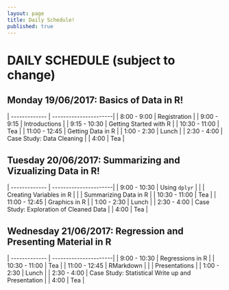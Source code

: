 ```yaml
---
layout: page
title: Daily Schedule!
published: true
---
```




# DAILY SCHEDULE (subject to change)

## Monday 19/06/2017: Basics of Data in R!

| ------------- | ----------------------|
| 8:00 - 9:00   |    Registration       |
| 9:00 - 9:15   |    Introductions   |
| 9:15 - 10:30  |    Getting Started with R |
| 10:30 - 11:00 |       Tea | 
| 11:00 - 12:45 |      Getting Data in R | 
| 1:00 - 2:30   |          Lunch | 
| 2:30 - 4:00   |   Case Study: Data Cleaning | 
| 4:00          |               Tea | 


## Tuesday 20/06/2017: Summarizing and Vizualizing Data in R!

| ------------- | ----------------------|
| 9:00 - 10:30  |     Using `dplyr` |
|               |     Creating Variables in R |
|               |    Summarizing Data in R |
| 10:30 - 11:00 |       Tea | 
| 11:00 - 12:45 |      Graphics in R | 
| 1:00 - 2:30   |          Lunch | 
| 2:30 - 4:00   |   Case Study: Exploration of Cleaned Data | 
| 4:00          |               Tea | 


## Wednesday 21/06/2017: Regression and Presenting Material in R

| ------------- | ----------------------|
| 9:00 - 10:30  |   Regressions in R |
| 10:30 - 11:00 |       Tea | 
| 11:00 - 12:45 |      RMarkdown | 
|               | Presentations |
| 1:00 - 2:30   |          Lunch | 
| 2:30 - 4:00   |   Case Study: Statistical Write up and Presentation | 
| 4:00          |               Tea | 



